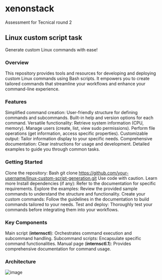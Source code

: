 # xenonstack
Assessment for Tecnical round 2

## Linux custom script task
Generate custom Linux commands with ease!

  ### Overview
  This repository provides tools and resources for developing and deploying custom Linux commands using Bash scripts. It empowers you to create tailored commands that streamline your workflows and enhance your command-line experience.
  
  ### Features
  Simplified command creation:
  User-friendly structure for defining commands and subcommands.
  Built-in help and version options for each command.
  Versatile functionality:
  Retrieve system information (CPU, memory).
  Manage users (create, list, view sudo permissions).
  Perform file operations (get information, access specific properties).
  Customizable output:
  Tailor information display to your specific needs.
  Comprehensive documentation:
  Clear instructions for usage and development.
  Detailed examples to guide you through common tasks.
  
  ### Getting Started
  
  Clone the repository:
  Bash
  git clone https://github.com/your-username/linux-custom-script-generation.git
  Use code with caution. Learn more
  Install dependencies (if any):
    Refer to the documentation for specific requirements.
  Explore the examples:
    Review the provided sample commands to understand the structure and functionality.
  Create your custom commands:
    Follow the guidelines in the documentation to build commands tailored to your needs.
  Test and deploy:
    Thoroughly test your commands before integrating them into your workflows.
  
  ### Key Components
  
  Main script (**internsctl**):
    Orchestrates command execution and subcommand handling.
  Subcommand scripts:
    Encapsulate specific command functionalities.
  Manual page (**internsctl.1**):
    Provides comprehensive documentation for command usage.

  ### Architecture
  
  ![image](https://github.com/priyadarshi-raj/xenonstack/assets/90023144/73864774-6466-46c9-a5ed-4d0017ab98f6)
